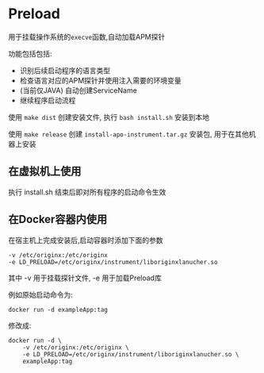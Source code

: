 # Preload

用于挂载操作系统的`execve`函数,自动加载APM探针

功能包括包括:

- 识别后续启动程序的语言类型
- 检查语言对应的APM探针并使用注入需要的环境变量
- (当前仅JAVA) 自动创建ServiceName
- 继续程序启动流程

使用 `make dist` 创建安装文件, 执行 `bash install.sh` 安装到本地

使用 `make release` 创建 `install-apo-instrument.tar.gz` 安装包, 用于在其他机器上安装

## 在虚拟机上使用

执行 install.sh 结束后即对所有程序的启动命令生效

## 在Docker容器内使用

在宿主机上完成安装后,启动容器时添加下面的参数

    -v /etc/originx:/etc/originx
    -e LD_PRELOAD=/etc/originx/instrument/liboriginxlanucher.so

其中 -v 用于挂载探针文件, -e 用于加载Preload库

例如原始启动命令为:

    docker run -d exampleApp:tag

修改成:

    docker run -d \
        -v /etc/originx:/etc/originx \
        -e LD_PRELOAD=/etc/originx/instrument/liboriginxlanucher.so \
        exampleApp:tag
